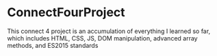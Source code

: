 # ConnectFourProject

This connect 4 project is an accumulation of everything I learned so far, which includes HTML, CSS, JS, DOM manipulation, advanced array methods, and ES2015 standards
